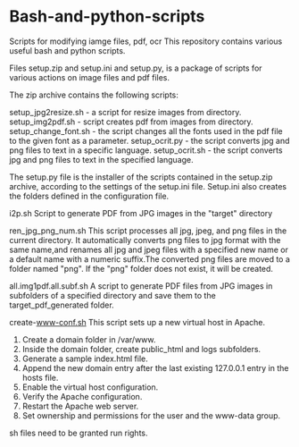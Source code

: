 # Bash-and-python-scripts
Scripts for modifying iamge files, pdf, ocr
This repository contains various useful bash and python scripts.

Files setup.zip and setup.ini and setup.py, 
is a package of scripts for various actions on image files and pdf files.

The zip archive contains the following scripts:

setup_jpg2resize.sh - a script for resize images from directory.
setup_img2pdf.sh - script creates pdf from images from directory.
setup_change_font.sh - the script changes all the fonts used in the pdf file to the given font as a parameter.
setup_ocrit.py - the script converts jpg and png files to text in a specific language.
setup_ocrit.sh - the script converts jpg and png files to text in the specified language.

The setup.py file is the installer of the scripts contained in the setup.zip archive, according to the settings of the setup.ini file. Setup.ini also creates the folders defined in the configuration file.

i2p.sh
Script to generate PDF from JPG images in the "target" directory

ren_jpg_png_num.sh
This script processes all jpg, jpeg, and png files in the current directory.
It automatically converts png files to jpg format with the same name,and renames all jpg and jpeg files with a specified new name or a default name with a numeric suffix.The converted png files are moved to a folder named "png". If the "png" folder does not exist, it will be created.

all.img1pdf.all.subf.sh
A script to generate PDF files from JPG images in subfolders of a specified directory and save them to the target_pdf_generated folder.

create-www-conf.sh
This script sets up a new virtual host in Apache.
1. Create a domain folder in /var/www.
2. Inside the domain folder, create public_html and logs subfolders.
3. Generate a sample index.html file.
4. Append the new domain entry after the last existing 127.0.0.1 entry in the hosts file.
5. Enable the virtual host configuration.
6. Verify the Apache configuration.
7. Restart the Apache web server.
8. Set ownership and permissions for the user and the www-data group.

sh files need to be granted run rights.
